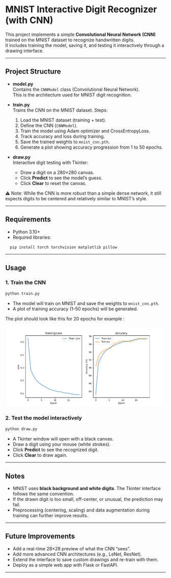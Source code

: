 # MNIST Interactive Digit Recognizer (with CNN)

This project implements a simple **Convolutional Neural Network (CNN)** trained on the MNIST dataset to recognize handwritten digits.  
It includes training the model, saving it, and testing it interactively through a drawing interface.

---

## Project Structure

- **model.py**  
  Contains the `CNNModel` class (Convolutional Neural Network).  
  This is the architecture used for MNIST digit recognition.

- **train.py**  
  Trains the CNN on the MNIST dataset. Steps:  
  1. Load the MNIST dataset (training + test).  
  2. Define the CNN (`CNNModel`).  
  3. Train the model using Adam optimizer and CrossEntropyLoss.  
  4. Track accuracy and loss during training.  
  5. Save the trained weights to `mnist_cnn.pth`.  
  6. Generate a plot showing accuracy progression from 1 to 50 epochs.

- **draw.py**  
  Interactive digit testing with Tkinter:  
  - Draw a digit on a 280×280 canvas.  
  - Click **Predict** to see the model’s guess.  
  - Click **Clear** to reset the canvas.  

⚠️ Note: While the CNN is more robust than a simple dense network, it still expects digits to be centered and relatively similar to MNIST’s style.

---

## Requirements

- Python 3.10+  
- Required libraries:

```bash
  pip install torch torchvision matplotlib pillow
````

---

## Usage

### 1. Train the CNN

```bash
python train.py
```

- The model will train on MNIST and save the weights to `mnist_cnn.pth`.
- A plot of training accuracy (1–50 epochs) will be generated.

The plot should look like this for 20 epochs for example :

![plot](image/Figure_1.png)

### 2. Test the model interactively

```bash
python draw.py
```

- A Tkinter window will open with a black canvas.
- Draw a digit using your mouse (white strokes).
- Click **Predict** to see the recognized digit.
- Click **Clear** to draw again.

---

## Notes

- MNIST uses **black background and white digits**. The Tkinter interface follows the same convention.
- If the drawn digit is too small, off-center, or unusual, the prediction may fail.
- Preprocessing (centering, scaling) and data augmentation during training can further improve results.

---

## Future Improvements

- Add a real-time 28×28 preview of what the CNN “sees”.
- Add more advanced CNN architectures (e.g., LeNet, ResNet).
- Extend the interface to save custom drawings and re-train with them.
- Deploy as a simple web app with Flask or FastAPI.

---
